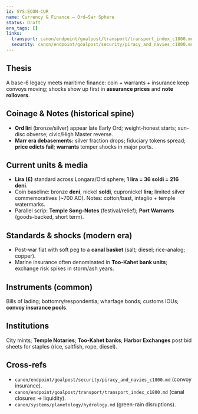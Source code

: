 ```yaml
---
id: SYS:ECON-CUR
name: Currency & Finance — Ord–Sar Sphere
status: Draft
era_tags: []
links:
  transport: canon/endpoint/goalpost/transport/transport_index_c1800.md
  security: canon/endpoint/goalpost/security/piracy_and_navies_c1800.md
---
```


## Thesis
A base-6 legacy meets maritime finance: coin + warrants + insurance keep convoys moving; shocks show up first in **assurance prices** and **note rollovers**.

## Coinage & Notes (historical spine)
- **Ord liri** (bronze/silver) appear late Early Ord; weight-honest starts; sun-disc obverse; civic/High Master reverse.
- **Marr era debasements:** silver fraction drops; fiduciary tokens spread; **price edicts fail**; **warrants** temper shocks in major ports.

## Current units & media
- **Lira (₤)** standard across Longara/Ord sphere; **1 lira = 36 soldi = 216 deni**. 
- Coin baseline: bronze **deni**, nickel **soldi**, cupronickel **lira**; limited silver commemoratives (~700 AO). Notes: cotton/bast, intaglio + temple watermarks.
- Parallel scrip: **Temple Song-Notes** (festival/relief); **Port Warrants** (goods-backed, short term).

## Standards & shocks (modern era)
- Post-war fiat with soft peg to a **canal basket** (salt; diesel; rice-analog; copper). 
- Marine insurance often denominated in **Too-Kahet bank units**; exchange risk spikes in storm/ash years.

## Instruments (common)
Bills of lading; bottomry/respondentia; wharfage bonds; customs IOUs; **convoy insurance pools**. 

## Institutions
City mints; **Temple Notaries**; **Too-Kahet banks**; **Harbor Exchanges** post bid sheets for staples (rice, saltfish, rope, diesel).
## Cross-refs
- `canon/endpoint/goalpost/security/piracy_and_navies_c1800.md` (convoy insurance).  
- `canon/endpoint/goalpost/transport/transport_index_c1800.md` (canal closures → liquidity).  
- `canon/systems/planetology/hydrology.md` (green-rain disruptions).
